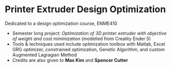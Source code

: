 # Printer Extruder Design Optimization
Dedicated to a design optimization course, ENME410
* Semester long project: *Optimization of 3D printer extruder with objective of weight and cost minimization* (modelled from Creality Ender 5)
* Tools & techniques used include optimization toolbox with Matlab, Excel GRG optimizer, constrained optimzation, Genetic Algorithm, and custom Augmented Lagragian Method
* Credits are also given to **Max Kim** and **Spencer Cutter**
